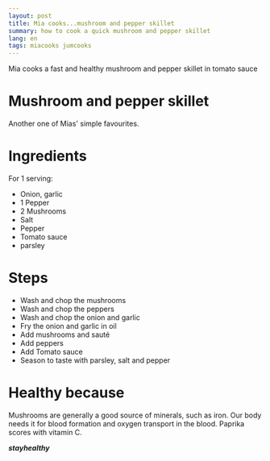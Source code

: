 ```yaml
---
layout: post
title: Mia cooks...mushroom and pepper skillet
summary: how to cook a quick mushroom and pepper skillet
lang: en
tags: miacooks jumcooks
---
```


<div class="message">
Mia cooks a fast and healthy mushroom and pepper skillet in tomato sauce
</div>

# Mushroom and pepper skillet
Another one of Mias' simple favourites.

# Ingredients
For 1 serving:
- Onion, garlic
- 1 Pepper
- 2 Mushrooms
- Salt
- Pepper
- Tomato sauce
- parsley

# Steps
- Wash and chop the mushrooms
- Wash and chop the peppers
- Wash and chop the onion and garlic
- Fry the onion and garlic in oil
- Add mushrooms and sauté
- Add peppers
- Add Tomato sauce
- Season to taste with parsley, salt and pepper

# Healthy because
Mushrooms are generally a good source of minerals, such as iron.
Our body needs it for blood formation and oxygen transport in the blood.
Paprika scores with vitamin C.

_**stayhealthy**_
